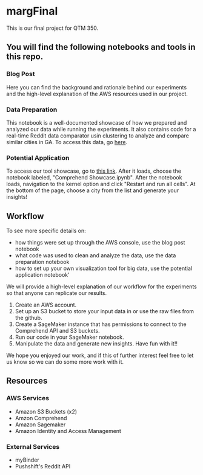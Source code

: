 # margFinal
This is our final project for QTM 350.

## You will find the following notebooks and tools in this repo. 

### Blog Post 
Here you can find the background and rationale behind our experiments and the high-level explanation of the AWS resources used in our project.

### Data Preparation
This notebook is a well-documented showcase of how we prepared and analyzed our data while running the experiments. It also contains code for a real-time Reddit data comparator usin clustering to analyze and compare similar cities in GA. To access this data, go [here](https://marg-final-views.s3.amazonaws.com/Data+Preparation+and+Analysis.html).

### Potential Application
To access our tool showcase, go to [this link](https://mybinder.org/v2/gh/sharvil09/margFinal/HEAD). After it loads, choose the notebook labeled, "Comprehend Showcase.ipynb". After the notebook loads, navigation to the kernel option and click "Restart and run all cells". At the bottom of the page, choose a city from the list and generate your insights!

## Workflow

To see more specific details on: 
* how things were set up through the AWS console, use the blog post notebook
* what code was used to clean and analyze the data, use the data preparation notebook
* how to set up your own visualization tool for big data, use the potential application notebook'

We will provide a high-level explanation of our workflow for the experiments so that anyone can replicate our results.

1. Create an AWS account.
2. Set up an S3 bucket to store your input data in or use the raw files from the github.
3. Create a SageMaker instance that has permissions to connect to the Comprehend API and S3 buckets.
4. Run our code in your SageMaker notebook.
5. Manipulate the data and generate new insights. Have fun with it!!

We hope you enjoyed our work, and if this of further interest feel free to let us know so we can do some more work with it.

## Resources

### AWS Services
* Amazon S3 Buckets (x2)
* Amzon Comprehend
* Amazon Sagemaker
* Amazon Identity and Access Management

### External Services 
* myBinder
* Pushshift's Reddit API

